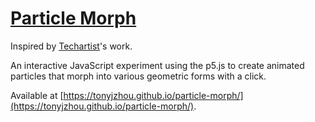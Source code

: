 # [Particle Morph](https://tonyjzhou.github.io/particle-morph/)

Inspired by [Techartist](https://x.com/techartist_)'s work.

An interactive JavaScript experiment using the p5.js to create animated particles that morph into various geometric forms with a click.

Available at [https://tonyjzhou.github.io/particle-morph/](https://tonyjzhou.github.io/particle-morph/).